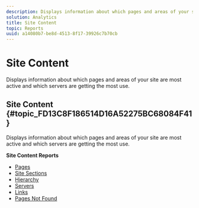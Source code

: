 ```yaml
---
description: Displays information about which pages and areas of your site are most active and which servers are getting the most use.
solution: Analytics
title: Site Content
topic: Reports
uuid: a14080b7-be8d-4513-8f17-39926c7b70cb
---
```


# Site Content

Displays information about which pages and areas of your site are most active and which servers are getting the most use.

## Site Content {#topic_FD13C8F186514D16A52275BC68084F41}

Displays information about which pages and areas of your site are most active and which servers are getting the most use.

**Site Content Reports**

* [Pages](/help/components/c-variables/dimensionslist/reports-pages.md) 
* [Site Sections](/help/components/c-variables/dimensionslist/reports-site-sections.md) 
* [Hierarchy](/help/components/c-variables/dimensionslist/reports-hierarchy.md) 
* [Servers](/help/components/c-variables/dimensionslist/reports-servers.md) 
* [Links](/help/components/c-variables/dimensionslist/reports-links.md) 
* [Pages Not Found](/help/components/c-variables/dimensionslist/reports-pages-not-found.md)


